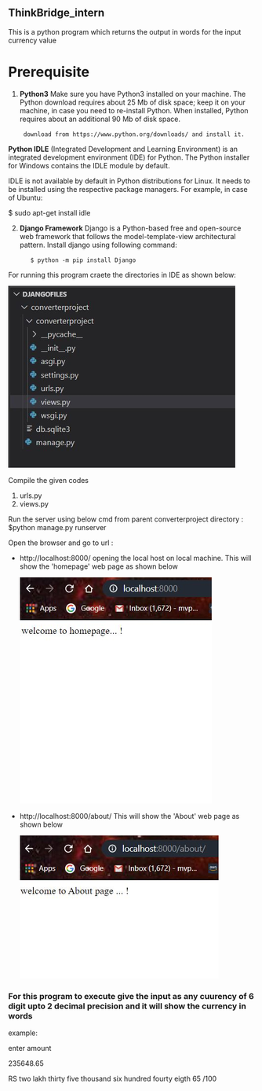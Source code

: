 ## ThinkBridge_intern

This is a python program which returns the output in words for the input currency value

# Prerequisite 
1. **Python3**
   Make sure you have Python3 installed on your machine.
The Python download requires about 25 Mb of disk space; keep it on your machine, in case you need to re-install Python. When installed, Python requires about an additional 90 Mb of disk space.

        download from https://www.python.org/downloads/ and install it.

 **Python IDLE** (Integrated Development and Learning Environment) is an integrated development environment (IDE) for Python. The Python installer for Windows contains the IDLE module by default.

IDLE is not available by default in Python distributions for Linux. It needs to be installed using the respective package managers. For example, in case of Ubuntu:

$ sudo apt-get install idle

2. **Django Framework**
   Django is a Python-based free and open-source web framework that follows the model-template-view architectural pattern.
  Install django using following command:
  
          $ python -m pip install Django
  
  
 For running this program craete the directories in IDE as shown below:
 
   ![Hierarchy of Directories](hierarchy.jpg)
  
 Compile the given codes
 1. urls.py
 2. views.py
 
Run the server using below cmd from parent converterproject directory : 
        $python manage.py runserver

Open the browser and go to url : 
 - http://localhost:8000/    opening the local host on local machine. This will show the 'homepage' web page as shown below
 
   ![Homepage](homepage.jpg)
      
     
 - http://localhost:8000/about/  This will show the 'About' web page as shown below
 
   ![About page](About.jpg)






### For this program to execute give the input as any cuurency of 6 digit upto 2 decimal precision and it will show the currency in words
example:

enter amount

235648.65

RS two lakh thirty five thousand six hundred fourty eigth
  65 /100
